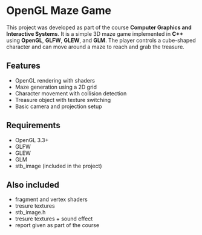 # OpenGL Maze Game

This project was developed as part of the course **Computer Graphics and Interactive Systems**.
It is a simple 3D maze game implemented in **C++** using **OpenGL**, **GLFW**, **GLEW**, and **GLM**.
The player controls a cube-shaped character and can move around a maze to reach and grab the treasure.

## Features
- OpenGL rendering with shaders
- Maze generation using a 2D grid
- Character movement with collision detection
- Treasure object with texture switching
- Basic camera and projection setup

## Requirements
- OpenGL 3.3+
- GLFW
- GLEW
- GLM
- stb_image (included in the project)

## Also included 
- fragment and vertex shaders
- tresure textures
- stb_image.h
- tresure textures + sound effect
- report given as part of the course
